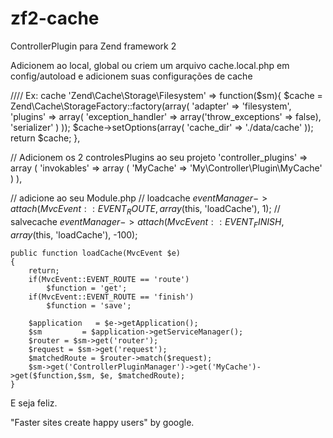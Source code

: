 zf2-cache
=========

ControllerPlugin para Zend framework 2 

Adicionem ao local, global ou criem um arquivo cache.local.php em config/autoload e adicionem suas configurações de cache

//// Ex: cache
			'Zend\Cache\Storage\Filesystem' => function($sm){
				$cache = Zend\Cache\StorageFactory::factory(array(
					'adapter' => 'filesystem',
					'plugins' => array(
						'exception_handler' => array('throw_exceptions' => false),
						'serializer'
					)
				));
				$cache->setOptions(array(
					'cache_dir' => './data/cache'
				));
				return $cache;
			},
			
// Adicionem os 2 controlesPlugins ao seu projeto
'controller_plugins' => array (
			'invokables' => array (
						'MyCache'  => 'My\Controller\Plugin\MyCache'
						)
	),
	
// adicione ao seu Module.php
		// loadcache
		$eventManager->attach(MvcEvent::EVENT_ROUTE, array($this, 'loadCache'), 1);
		// salvecache
		$eventManager->attach(MvcEvent::EVENT_FINISH, array($this, 'loadCache'), -100);
    
	public function loadCache(MvcEvent $e)
	{
		return;
		if(MvcEvent::EVENT_ROUTE == 'route')
			$function = 'get';
		if(MvcEvent::EVENT_ROUTE == 'finish')
			$function = 'save';
			
		$application   = $e->getApplication();
		$sm			= $application->getServiceManager();
		$router = $sm->get('router');
		$request = $sm->get('request');
		$matchedRoute = $router->match($request);
		$sm->get('ControllerPluginManager')->get('MyCache')->get($function,$sm, $e, $matchedRoute);
	}
	
E seja feliz.

"Faster sites create happy users"
by google.
